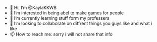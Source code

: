 - 👋 Hi, I’m @KaylaKKWB
- 👀 I’m interested in being abel to make games for people
- 🌱 I’m currently learning stuff form my professers
- 💞️ I’m looking to collaborate on diffrent things you guys like and what i like
- 📫 How to reach me: sorry i will not share that info

<!---
KaylaKKWB/KaylaKKWB is a ✨ special ✨ repository because its `README.md` (this file) appears on your GitHub profile.
You can click the Preview link to take a look at your changes.
--->
